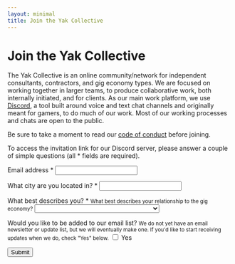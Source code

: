 ```yaml
---
layout: minimal
title: Join the Yak Collective
---
```


# Join the Yak Collective

The Yak Collective is an online community/network for independent consultants, contractors, and gig economy types. We are focused on working together in larger teams, to produce collaborative work, both internally initiated, and for clients. As our main work platform, we use [Discord](https://discord.com/), a tool built around voice and text chat channels and originally meant for gamers, to do much of our work. Most of our working processes and chats are open to the public.

Be sure to take a moment to read our [code of conduct](https://roamresearch.com/#/app/ArtOfGig/page/i92e8kE2x) before joining.

To access the invitation link for our Discord server, please answer a couple of simple questions (all <span class="required">*</span> fields are required).

<!--
https://docs.google.com/forms/u/0/d/e/1FAIpQLSfVUUvuIkzEGffk1CoEgzOkeO_yI05Nuw6zU3H1TNLmiQOf7g/formResponse?emailAddress=testy.mctesterson%40example.com&entry.579811979=Denver%2C+CO&entry.2065359511=Uber%2FLyft+etc+%28%22under+the+API%22+gig+economy%29&entry.1148437568=Yes
-->

<!-- <form name="yak-collective-join" method="post" action="/welcome" data-netlify="true"> -->
<form class="mh0 mv4 mh3-m mh4-l mt5-l" name="yak-collective-join" method="post" action="https://docs.google.com/forms/u/0/d/e/1FAIpQLSfVUUvuIkzEGffk1CoEgzOkeO_yI05Nuw6zU3H1TNLmiQOf7g/formResponse">
	<p>
		<label class="db b mb2" for="emailAddress">Email address <span class="required">*</span></label>
		<input class="db ba pa2 w-100 w-80-m w-60-l" type="email" name="emailAddress" id="emailAddress" required="true">
	</p>
	<p>
		<label class="db b mb2" for="entry.579811979">What city are you located in? <span class="required">*</span></label>
		<input class="db ba pa2 w-100 w-80-m w-60-l" type="text" name="entry.579811979" id="entry.579811979" required="true">
	</p>
	<p>
		<label class="db b mb2" for="entry.2065359511">What best describes you? <span class="required">*</span></label>
		<small class="db f6 mb2 details">What best describes your relationship to the gig economy?</small>
		<select class="db ba pa2 w-100 w-80-m w-60-l" name="entry.2065359511" id="entry.2065359511" required="true">
			<option value=""></option>
			<option value="Independent consultant">Independent consultant</option>
			<option value="Skilled contractor/freelancer">Skilled contractor/freelancer</option>
			<option value='Uber/Lyft etc ("under the API" gig economy)'>Uber/Lyft etc ("under the API" gig economy)</option>
			<option value="Potential client of the Yak Collective.">Potential client of the Yak Collective.</option>
			<option value="Paycheck employee curious about indie life">Paycheck employee curious about indie life</option>
			<option value="College student">College student</option>
			<option value="Other">Other</option>
		</select>
	</p>
	<p>
		<span class="db b mb2">Would you like to be added to our email list?</span>
		<small class="db f6 mb2 details">We do not yet have an email newsletter or update list, but we will eventually make one. If you'd like to start receiving updates when we do, check "Yes" below.</small>
		<input class="ba" type="checkbox" name="entry.1148437568" id="entry.1148437568" value="Yes">
		<label for="entry.1148437568">Yes</label>
	</p>
	<p class="mb0">
		<input class="b ba ph3 pv2 submit" type="submit" value="Submit">
	</p>
</form>
